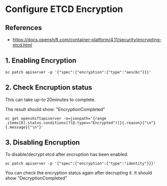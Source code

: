 # Configure ETCD Encryption

## References
  - https://docs.openshift.com/container-platform/4.11/security/encrypting-etcd.html

## 1. Enabling Encryption
```
oc patch apiserver -p '{"spec":{"encryption":{"type":"aescbc"}}}'
```

## 2. Check Encruption status
This can take up-to 20minutes to complete.

The result should show: "EncryptionCompleted"
```
oc get openshiftapiserver -o=jsonpath='{range .items[0].status.conditions[?(@.type=="Encrypted")]}{.reason}{"\n"}{.message}{"\n"}'
```

## 3. Disabling Encruption
To disable/decrypt etcd after encruption has been enabled.
```
oc patch apiserver -p '{"spec":{"encryption":{"type":"identity"}}}'
```

You can check the encryption status again after decrupting it. It should show "DecryptionCompleted"

